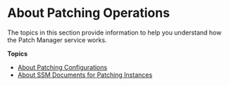 # About Patching Operations<a name="about-patching-operations"></a>

The topics in this section provide information to help you understand how the Patch Manager service works\.

**Topics**
+ [About Patching Configurations](about-patching-configurations.md)
+ [About SSM Documents for Patching Instances](patch-manager-ssm-documents.md)